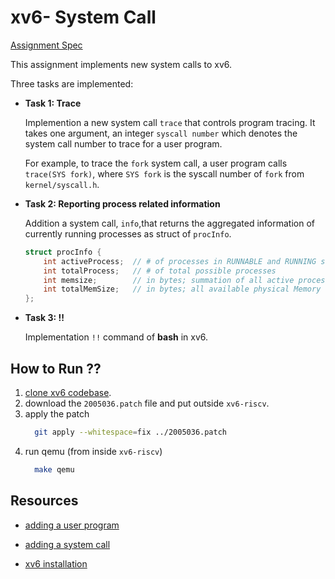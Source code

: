 # xv6- System Call
[Assignment Spec](https://github.com/TawhidMM/OS-CSE-314/blob/main/Offline-2%20system-call/resources/Offline-02-system-call.pdf)

This assignment implements new system calls to xv6.

Three tasks are implemented:
- **Task 1: Trace**

    Implemention a new system call `trace` that controls program tracing. It takes one argument, an
    integer `syscall number` which denotes the system call number to trace for a user program. 
    
    For example, to
    trace the `fork` system call, a user program calls `trace(SYS fork)`, where `SYS fork` is the syscall number of `fork`
    from `kernel/syscall.h`.

- **Task 2: Reporting process related information**

    Addition a system call, `info`,that returns the aggregated information of currently running processes as struct
 of `procInfo`.
    ```c
    struct procInfo {
        int activeProcess;  // # of processes in RUNNABLE and RUNNING state
        int totalProcess;   // # of total possible processes
        int memsize;        // in bytes; summation of all active process
        int totalMemSize;   // in bytes; all available physical Memory
    };
    ```

- **Task 3: !!**

    Implementation `!!` command of **bash** in xv6.

## How to Run ??

1. [clone xv6 codebase](https://github.com/TawhidMM/OS-CSE-314/blob/main/Offline-2%20system-call/resources/xv6_installation.md).
2. download the `2005036.patch` file and put outside `xv6-riscv`.
3. apply the patch
    ```bash
      git apply --whitespace=fix ../2005036.patch
    ```
4. run qemu (from inside `xv6-riscv`)
    ```bash
      make qemu
    ```

## Resources

- [adding a user program](https://github.com/TawhidMM/OS-CSE-314/blob/main/Offline-2%20system-call/resources/xv6_%20Adding%20a%20user%20program.pdf)

- [adding a system call](https://github.com/TawhidMM/OS-CSE-314/blob/main/Offline-2%20system-call/resources/xv6_%20Adding%20a%20system%20call.pdf)

- [xv6 installation](https://github.com/TawhidMM/OS-CSE-314/blob/main/Offline-2%20system-call/resources/xv6_installation.md)